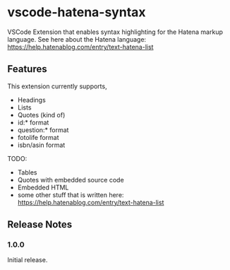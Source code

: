 # vscode-hatena-syntax

VSCode Extension that enables syntax highlighting for the Hatena markup language.
See here about the Hatena language: https://help.hatenablog.com/entry/text-hatena-list

## Features

This extension currently supports,
- Headings
- Lists
- Quotes (kind of)
- id:* format
- question:* format
- fotolife format
- isbn/asin format

TODO:
- Tables
- Quotes with embedded source code
- Embedded HTML
- some other stuff that is written here: https://help.hatenablog.com/entry/text-hatena-list

## Release Notes

### 1.0.0

Initial release.
